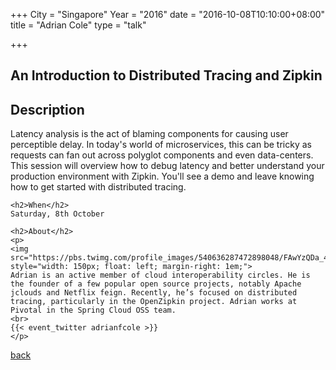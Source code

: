 +++
City = "Singapore"
Year = "2016"
date = "2016-10-08T10:10:00+08:00"
title = "Adrian Cole"
type = "talk"

+++

<div class="span-15">
  <div class="span-15 last">
    <h2>An Introduction to Distributed Tracing and Zipkin</h2>
    <h2>Description</h2>
    <p>
    Latency analysis is the act of blaming components for causing user perceptible delay. In today's world of microservices, this can be tricky as requests can fan out across polyglot components and even data-centers.
    This session will overview how to debug latency and better understand your production environment with Zipkin. You'll see a demo and leave knowing how to get started with distributed tracing.    </p>

    <h2>When</h2>
    Saturday, 8th October

    <h2>About</h2>
    <p>
    <img src="https://pbs.twimg.com/profile_images/540636287472898048/FAwYzQDa_400x400.jpeg" style="width: 150px; float: left; margin-right: 1em;">
    Adrian is an active member of cloud interoperability circles. He is the founder of a few popular open source projects, notably Apache jclouds and Netflix feign. Recently, he’s focused on distributed tracing, particularly in the OpenZipkin project. Adrian works at Pivotal in the Spring Cloud OSS team.
    <br>
    {{< event_twitter adrianfcole >}}
    </p>
  </div>
  <a href="/events/2016-singapore/proposals/">back</a>
</div>
